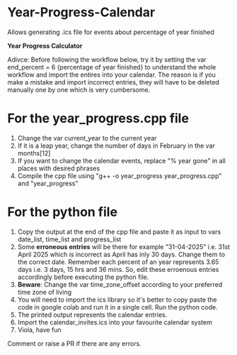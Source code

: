 # Year-Progress-Calendar
Allows generating .ics file for events about percentage of year finished 

**Year Progress Calculator**


Adivce: Before following the workflow below, try it by setting the var end_percent = 6 {percentage of year finished} to understand the whole workflow and import the entires into your calendar. The reason is if you make a mistake and import incorrect entries, they will have to be deleted manually one by one which is very cumbersome. 

# For the year_progress.cpp file
   1. Change the var current_year to the current year
   2. If it is a leap year, change the number of days in February in the var months[12]
   3. If you want to change the calendar events, replace "% year gone" in all places with desired phrases
   4. Compile the cpp file using "g++ -o year_progress year_progress.cpp" and "year_progress"



# For the python file
   1. Copy the output at the end of the cpp file and paste it as input to vars date_list, time_list and progress_list
   2. Some **erroneous entries** will be there for example "31-04-2025" i.e. 31st April 2025 which is incorrect as April has inly 30 days. Change them to the correct date. Remember
      each percent of an year represents 3.65 days i.e. 3 days, 15 hrs and 36 mins. So, edit these erroenous entries accordingly before executing the python file.
   4. **Beware**: Change the var time_zone_offset according to your preferred time zone of living 
   5. You will need to import the ics library so it's better to copy paste the code in google colab and run it in a single cell. Run the python code.
   6. The printed output represents the calendar entries. 
   7. Import the calendar_invites.ics into your favourite calendar system
   8. Viola, have fun

Comment or raise a PR if there are any errors. 
